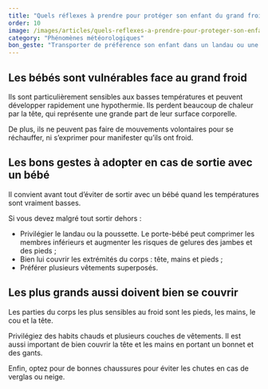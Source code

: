 ```yaml
---
title: "Quels réflexes à prendre pour protéger son enfant du grand froid ?"
order: 10
image: /images/articles/quels-reflexes-a-prendre-pour-proteger-son-enfant-du-grand-froid.jpg
category: "Phénomènes météorologiques"
bon_geste: "Transporter de préférence son enfant dans un landau ou une poussette plutôt que dans un porte-bébé afin qu’il puisse bouger régulièrement."
---
```


## Les bébés sont vulnérables face au grand froid

Ils sont particulièrement sensibles aux basses températures et peuvent développer rapidement une hypothermie. Ils perdent beaucoup de chaleur par la tête, qui représente une grande part de leur surface corporelle.

De plus, ils ne peuvent pas faire de mouvements volontaires pour se réchauffer, ni s’exprimer pour manifester qu’ils ont froid.

## Les bons gestes à adopter en cas de sortie avec un bébé

Il convient avant tout d’éviter de sortir avec un bébé quand les températures sont vraiment basses. 

Si vous devez malgré tout sortir dehors :
- Privilégier le landau ou la poussette. Le porte-bébé peut comprimer les membres inférieurs et augmenter les risques de gelures des jambes et des pieds ;
- Bien lui couvrir les extrémités du corps : tête, mains et pieds ;
- Préférer plusieurs vêtements superposés.

## Les plus grands aussi doivent bien se couvrir

Les parties du corps les plus sensibles au froid sont les pieds, les mains, le cou et la tête. 

Privilégiez des habits chauds et plusieurs couches de vêtements. Il est aussi important de bien couvrir la tête et les mains en portant un bonnet et des gants. 

Enfin, optez pour de bonnes chaussures pour éviter les chutes en cas de verglas ou neige.
